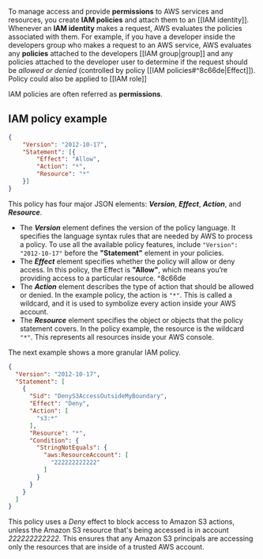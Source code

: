 To manage access and provide **permissions** to AWS services and resources, you create **IAM policies** and attach them to an [[IAM identity]]. Whenever an **IAM identity** makes a request, AWS evaluates the policies associated with them. For example, if you have a developer inside the developers group who makes a request to an AWS service, AWS evaluates any **policies** attached to the developers [[IAM group|group]] and any policies attached to the developer user to determine if the request should be *allowed or denied* (controlled by policy [[IAM policies#^8c66de|Effect]]). Policy could also be applied to [[IAM role]]

IAM policies are often referred as **permissions**.
## IAM policy example

```json
{
	"Version": "2012-10-17",
	"Statement": [{
		"Effect": "Allow",
		"Action": "*",
        "Resource": "*"
    }]
}
```

This policy has four major JSON elements: _**Version**_, _**Effect**_, _**Action**_, and _**Resource**_.

- The _**Version**_ element defines the version of the policy language. It specifies the language syntax rules that are needed by AWS to process a policy. To use all the available policy features, include `"Version": "2012-10-17"` before the **"Statement"** element in your policies.
- The _**Effect**_ element specifies whether the policy will allow or deny access. In this policy, the Effect is **"Allow"**, which means you’re providing access to a particular resource. ^8c66de
- The _**Action**_ element describes the type of action that should be allowed or denied. In the example policy, the action is `"*"`. This is called a wildcard, and it is used to symbolize every action inside your AWS account.
- The _**Resource**_ element specifies the object or objects that the policy statement covers. In the policy example, the resource is the wildcard `"*"`. This represents all resources inside your AWS console.

The next example shows a more granular IAM policy.

```json
{
  "Version": "2012-10-17",
  "Statement": [
    {
      "Sid": "DenyS3AccessOutsideMyBoundary",
      "Effect": "Deny",
      "Action": [
        "s3:*"
      ],
      "Resource": "*",
      "Condition": {
        "StringNotEquals": {
          "aws:ResourceAccount": [
            "222222222222"
          ]
        }
      }
    }
  ]
}
```

This policy uses a _Deny_ effect to block access to Amazon S3 actions, unless the Amazon S3 resource that's being accessed is in account _222222222222_. This ensures that any Amazon S3 principals are accessing only the resources that are inside of a trusted AWS account.

